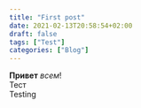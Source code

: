 ```yaml
---
title: "First post"
date: 2021-02-13T20:58:54+02:00
draft: false
tags: ["Test"]
categories: ["Blog"]
---
```


**Привет** _всем_!  
Тест  
Testing  

